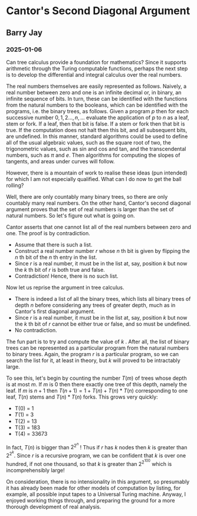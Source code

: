 # Cantor's Second Diagonal Argument
## Barry Jay
### 2025-01-06

Can tree calculus provide a foundation for mathematics?  Since it
supports arithmetic through the Turing computable functions, 
perhaps the next step is to develop the differential and integral
calculus over the real numbers.

The real numbers themselves are easily represented as
follows. Naively, a real number between zero and one is an infinite
decimal or, in binary, an infinite sequence of bits. In turn, these
can be identified with the functions from the natural numbers to the
booleans, which can be identified with the programs, i.e. the binary
trees, as follows. Given a program $p$ then for each successive number
$0,1,2..., n, ...$ evaluate the application of $p$ to $n$ as a leaf,
stem or fork.  If a leaf, then that bit is false. If a stem or fork
then that bit is true. If the computation does not halt then this bit,
and all subsequent bits, are undefined. In this manner, standard
algorithms could be used to define all of the usual algebraic values,
such as the square root of two, the trigonometric values, such as sin
and cos and tan, and the transcendental numbers, such as $\pi$ and
$e$.  Then algorithms for computing the slopes of tangents, and areas
under curves will follow.

However, there is a mountain of work to realise these ideas (pun intended) for which I am not especially qualified.
What can I do now to get the ball rolling?

Well, there are only countably many binary trees, so there are only
countably many real numbers. On the other hand, Cantor's second
diagonal argument proves that the set of real numbers is larger than the set of natural numbers. So let's figure out what is going on.

Cantor asserts that one cannot list all of the real numbers between
zero and one. The proof is by contradiction.

- Assume that there is such a list.
- Construct a real number number $r$ whose $n$ th bit is given by flipping the $n$ th bit of the $n$ th entry in the list.
- Since $r$ is a real number, it must be in the list at, say, position $k$ but now the $k$ th bit of $r$ is both true and false.
- Contradiction!  Hence, there is no such list.

Now let us reprise the argument in tree calculus.

- There is indeed a list of all the binary trees, which lists all binary trees of depth $n$ before considering any trees of greater depth, much as in Cantor's
first diagonal argument.
- Since $r$ is a real number, it must be in the list at, say, position $k$ but now the $k$ th bit of $r$ cannot be either true or false, and so must be undefined.
- No contradiction.

The fun part is to try and compute the value of $k$ . After all, the
list of binary trees can be represented as a particular program from
the natural numbers to binary trees. Again, the program $r$ is a
particular program, so we can search the list for it, at least in
theory, but $k$ will proved to be intractably large. 

To see this, let's begin by counting the number $T(m)$ of trees whose
depth is at most $m$. If $m$ is $0$ then there exactly one tree of
this depth, namely the leaf.  If $m$ is $n+1$ then $T(n+1) = 1 + T(n) + T(n)*T(n)$ corresponding to one leaf, $T(n)$ stems and $T(n)*T(n)$
forks. This grows very quickly:

- T(0) = 1
- 𝑇(1) = 3
- T(2) = 13
- T(3) = 183
- T(4) = 33673

In fact, $T(n)$ is bigger than  $2^{2^n}$ !
Thus if $r$ has $k$ nodes then $k$ is greater than $2^{2^k}$. Since $r$ is a recursive program, we can be confident that $k$ is over one hundred, if not one thousand, so that $k$ is greater than $2^{2^{100}}$ which is incomprehensibly large! 

On consideration, there is no intensionality in this argument, so presumably it has already been made for other models of computation by listing, for example, all possible input tapes to a Universal Turing machine. Anyway, I enjoyed working things through, and preparing the ground for a more thorough development of real analysis. 
